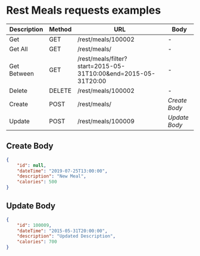 # Rest Meals requests examples
Description | Method | URL | Body
----------- | ------ | --- | ----
Get | GET | /rest/meals/100002 | -
Get All | GET | /rest/meals/ | -
Get Between | GET | /rest/meals/filter?start=2015-05-31T10:00&end=2015-05-31T20:00 | -
Delete | DELETE | /rest/meals/100002 | -
Create | POST | /rest/meals/ | *Create Body*
Update | POST | /rest/meals/100009 | *Update Body*

## Create Body
```json
{
    "id": null,
    "dateTime": "2019-07-25T13:00:00",
    "description": "New Meal",
    "calories": 500 
}
```

## Update Body
```json
{
    "id": 100009,
    "dateTime": "2015-05-31T20:00:00",
    "description": "Updated Description",
    "calories": 700
}
```